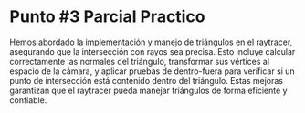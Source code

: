 # Punto #3 Parcial Practico

Hemos abordado la implementación y manejo de triángulos en el raytracer, asegurando que la intersección con rayos sea precisa. Esto incluye calcular correctamente las normales del triángulo, transformar sus vértices al espacio de la cámara, y aplicar pruebas de dentro-fuera para verificar si un punto de intersección está contenido dentro del triángulo. Estas mejoras garantizan que el raytracer pueda manejar triángulos de forma eficiente y confiable.
